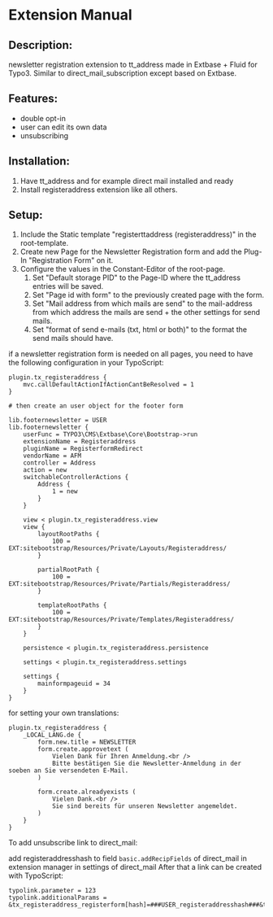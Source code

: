 Extension Manual
=================

Description:
-----------
newsletter registration extension to tt_address made in Extbase + Fluid for Typo3.
Similar to direct_mail_subscription except based on Extbase.

Features:
-----------
- double opt-in
- user can edit its own data
- unsubscribing

Installation:
-----------
1. Have tt_address and for example direct mail installed and ready
2. Install registeraddress extension like all others.

Setup:
-----------
1. Include the Static template "registerttaddress (registeraddress)" in the root-template.
2. Create new Page for the Newsletter Registration form and add the Plug-In "Registration Form" on it.
3. Configure the values in the Constant-Editor of the root-page.
    1. Set "Default storage PID" to the Page-ID where the tt_address entries will be saved.
    2. Set "Page id with form" to the previously created page with the form.
    3. Set "Mail address from which mails are send" to the mail-address from which address the mails are send + the other settings for send mails.
    4. Set "format of send e-mails (txt, html or both)" to the format the send mails should have.

if a newsletter registration form is needed on all pages, you need to have the following configuration in your TypoScript:
```
plugin.tx_registeraddress {
    mvc.callDefaultActionIfActionCantBeResolved = 1
}

# then create an user object for the footer form

lib.footernewsletter = USER
lib.footernewsletter {
    userFunc = TYPO3\CMS\Extbase\Core\Bootstrap->run
    extensionName = Registeraddress
    pluginName = RegisterformRedirect
    vendorName = AFM
    controller = Address
    action = new
    switchableControllerActions {
        Address {
            1 = new
        }
    }
    
    view < plugin.tx_registeraddress.view
    view {
        layoutRootPaths {
            100 = EXT:sitebootstrap/Resources/Private/Layouts/Registeraddress/
        }
        
        partialRootPath {
            100 = EXT:sitebootstrap/Resources/Private/Partials/Registeraddress/
        }
        
        templateRootPaths {
            100 = EXT:sitebootstrap/Resources/Private/Templates/Registeraddress/
        }
    }
    
    persistence < plugin.tx_registeraddress.persistence
    
    settings < plugin.tx_registeraddress.settings
    
    settings {
        mainformpageuid = 34
    }
}
```
for setting your own translations:
```
plugin.tx_registeraddress {
    _LOCAL_LANG.de {
        form.new.title = NEWSLETTER
        form.create.approvetext (
            Vielen Dank für Ihren Anmeldung.<br />
            Bitte bestätigen Sie die Newsletter-Anmeldung in der soeben an Sie versendeten E-Mail.
        )
        
        form.create.alreadyexists (
            Vielen Dank.<br />
            Sie sind bereits für unseren Newsletter angemeldet.
        )
    }
}
```

To add unsubscribe link to direct_mail:

add registeraddresshash to field `basic.addRecipFields` of direct_mail in extension manager in settings of direct_mail
After that a link can be created with TypoScript:

```
typolink.parameter = 123
typolink.additionalParams = &tx_registeraddress_registerform[hash]=###USER_registeraddresshash###&tx_registeraddress_registerform[action]=delete&tx_registeraddress_registerform[controller]=Address
```
